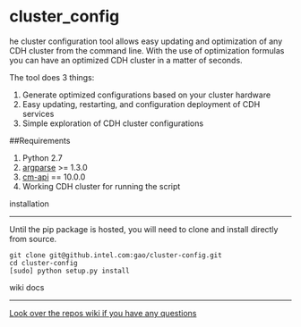 cluster_config
==========
he cluster configuration tool allows easy updating and optimization of any CDH cluster from the command line. With the use of optimization formulas you can have an optimized CDH cluster in a matter of seconds.

The tool does 3 things:

1. Generate optimized configurations based on your cluster hardware
2. Easy updating, restarting, and configuration deployment of CDH services
3. Simple exploration of CDH cluster configurations

##Requirements
1. Python 2.7
2. [argparse](https://docs.python.org/2.7/library/argparse.html) >= 1.3.0
3. [cm-api](https://github.com/cloudera/cm_api) == 10.0.0
4. Working CDH cluster for running the script

installation
***


Until the pip package is hosted, you will need to clone and install directly from source.

```
git clone git@github.intel.com:gao/cluster-config.git
cd cluster-config
[sudo] python setup.py install
```

wiki docs
***

[Look over the repos wiki if you have any questions](../../wiki)